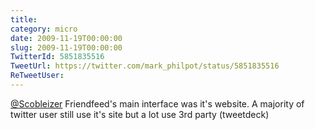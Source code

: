 ```yaml
---
title: 
category: micro
date: 2009-11-19T00:00:00
slug: 2009-11-19T00:00:00
TwitterId: 5851835516
TweetUrl: https://twitter.com/mark_philpot/status/5851835516
ReTweetUser: 
---
```


[@Scobleizer](https://twitter.com/Scobleizer) Friendfeed's main interface was it's website. A majority of twitter user still use it's site but a lot use 3rd party (tweetdeck)